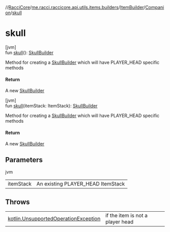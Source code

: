 //[RacciCore](../../../../index.md)/[me.racci.raccicore.api.utils.items.builders](../../index.md)/[ItemBuilder](../index.md)/[Companion](index.md)/[skull](skull.md)

# skull

[jvm]\
fun [skull](skull.md)(): [SkullBuilder](../../-skull-builder/index.md)

Method for creating a [SkullBuilder](../../-skull-builder/index.md) which will have PLAYER_HEAD specific methods

#### Return

A new [SkullBuilder](../../-skull-builder/index.md)

[jvm]\
fun [skull](skull.md)(itemStack: ItemStack): [SkullBuilder](../../-skull-builder/index.md)

Method for creating a [SkullBuilder](../../-skull-builder/index.md) which will have PLAYER_HEAD specific methods

#### Return

A new [SkullBuilder](../../-skull-builder/index.md)

## Parameters

jvm

| | |
|---|---|
| itemStack | An existing PLAYER_HEAD ItemStack |

## Throws

| | |
|---|---|
| [kotlin.UnsupportedOperationException](https://kotlinlang.org/api/latest/jvm/stdlib/kotlin/-unsupported-operation-exception/index.html) | if the item is not a player head |
